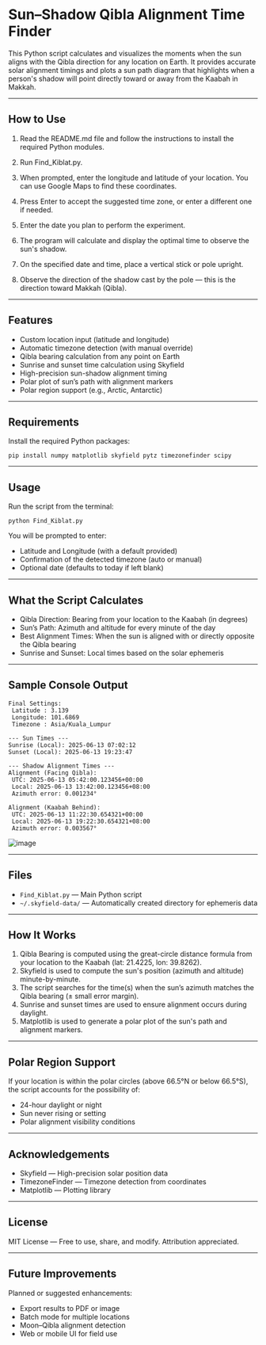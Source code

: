 # Sun–Shadow Qibla Alignment Time Finder

This Python script calculates and visualizes the moments when the sun aligns with the Qibla direction for any location on Earth. It provides accurate solar alignment timings and plots a sun path diagram that highlights when a person's shadow will point directly toward or away from the Kaabah in Makkah.

---

## How to Use

1. Read the README.md file and follow the instructions to install the required Python modules.


2. Run Find_Kiblat.py.


3. When prompted, enter the longitude and latitude of your location. You can use Google Maps to find these coordinates.


4. Press Enter to accept the suggested time zone, or enter a different one if needed.


5. Enter the date you plan to perform the experiment.


6. The program will calculate and display the optimal time to observe the sun's shadow.


7. On the specified date and time, place a vertical stick or pole upright.


8. Observe the direction of the shadow cast by the pole — this is the direction toward Makkah (Qibla).


---

## Features

* Custom location input (latitude and longitude)
* Automatic timezone detection (with manual override)
* Qibla bearing calculation from any point on Earth
* Sunrise and sunset time calculation using Skyfield
* High-precision sun-shadow alignment timing
* Polar plot of sun’s path with alignment markers
* Polar region support (e.g., Arctic, Antarctic)

---

## Requirements

Install the required Python packages:

```
pip install numpy matplotlib skyfield pytz timezonefinder scipy
```

---

## Usage

Run the script from the terminal:

```
python Find_Kiblat.py
```

You will be prompted to enter:

* Latitude and Longitude (with a default provided)
* Confirmation of the detected timezone (auto or manual)
* Optional date (defaults to today if left blank)

---

## What the Script Calculates

* Qibla Direction: Bearing from your location to the Kaabah (in degrees)
* Sun’s Path: Azimuth and altitude for every minute of the day
* Best Alignment Times: When the sun is aligned with or directly opposite the Qibla bearing
* Sunrise and Sunset: Local times based on the solar ephemeris

---

## Sample Console Output

```
Final Settings:
 Latitude : 3.139
 Longitude: 101.6869
 Timezone : Asia/Kuala_Lumpur

--- Sun Times ---
Sunrise (Local): 2025-06-13 07:02:12
Sunset (Local): 2025-06-13 19:23:47

--- Shadow Alignment Times ---
Alignment (Facing Qibla):
 UTC: 2025-06-13 05:42:00.123456+00:00
 Local: 2025-06-13 13:42:00.123456+08:00
 Azimuth error: 0.001234°

Alignment (Kaabah Behind):
 UTC: 2025-06-13 11:22:30.654321+00:00
 Local: 2025-06-13 19:22:30.654321+08:00
 Azimuth error: 0.003567°
```
![image](https://github.com/user-attachments/assets/e2899b26-b59c-4af5-b122-3510562ac9ff)

---

## Files

* `Find_Kiblat.py` — Main Python script
* `~/.skyfield-data/` — Automatically created directory for ephemeris data

---

## How It Works

1. Qibla Bearing is computed using the great-circle distance formula from your location to the Kaabah (lat: 21.4225, lon: 39.8262).
2. Skyfield is used to compute the sun's position (azimuth and altitude) minute-by-minute.
3. The script searches for the time(s) when the sun’s azimuth matches the Qibla bearing (± small error margin).
4. Sunrise and sunset times are used to ensure alignment occurs during daylight.
5. Matplotlib is used to generate a polar plot of the sun's path and alignment markers.

---

## Polar Region Support

If your location is within the polar circles (above 66.5°N or below 66.5°S), the script accounts for the possibility of:

* 24-hour daylight or night
* Sun never rising or setting
* Polar alignment visibility conditions

---

## Acknowledgements

* Skyfield — High-precision solar position data
* TimezoneFinder — Timezone detection from coordinates
* Matplotlib — Plotting library

---

## License

MIT License — Free to use, share, and modify. Attribution appreciated.

---

## Future Improvements

Planned or suggested enhancements:

* Export results to PDF or image
* Batch mode for multiple locations
* Moon–Qibla alignment detection
* Web or mobile UI for field use
